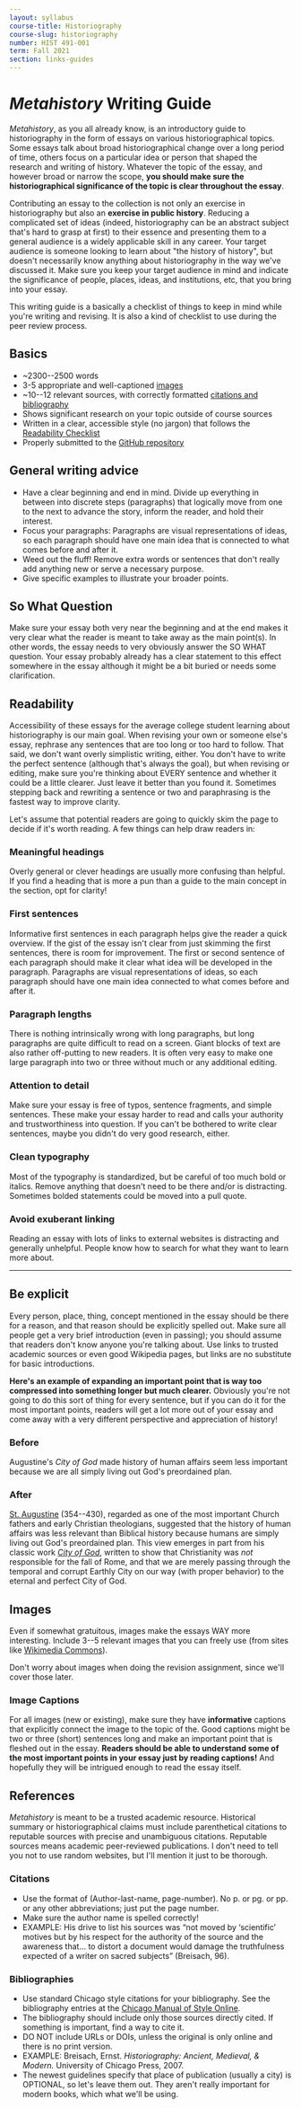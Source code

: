 ```yaml
---
layout: syllabus
course-title: Historiography
course-slug: historiography
number: HIST 491-001
term: Fall 2021
section: links-guides
---
```


# _Metahistory_ Writing Guide

_Metahistory_, as you all already know, is an introductory guide to historiography in the form of essays on various historiographical topics. Some essays talk about broad historiographical change over a long period of time, others focus on a particular idea or person that shaped the research and writing of history. Whatever the topic of the essay, and however broad or narrow the scope, **you should make sure the historiographical significance of the topic is clear throughout the essay**.

Contributing an essay to the collection is not only an exercise in historiography but also an **exercise in public history**. Reducing a complicated set of ideas (indeed, historiography can be an abstract subject that's hard to grasp at first) to their essence and presenting them to a general audience is a widely applicable skill in any career. Your target audience is someone looking to learn about "the history of history", but doesn't necessarily know anything about historiography in the way we've discussed it. Make sure you keep your target audience in mind and indicate the significance of people, places, ideas, and institutions, etc, that you bring into your essay.

This writing guide is a basically a checklist of things to keep in mind while you're writing and revising. It is also a kind of checklist to use during the peer review process.

## Basics
- ~2300--2500 words
- 3-5 appropriate and well-captioned [images](#images)
- ~10--12 relevant sources, with correctly formatted [citations and bibliography](#references)
- Shows significant research on your topic outside of course sources
- Written in a clear, accessible style (no jargon) that follows the [Readability Checklist](#readability)
- Properly submitted to the [GitHub repository](https://github.com/unm-historiography/metahistory)


## General writing advice
- Have a clear beginning and end in mind. Divide up everything in between into discrete steps (paragraphs) that logically move from one to the next to advance the story, inform the reader, and hold their interest.
- Focus your paragraphs: Paragraphs are visual representations of ideas, so each paragraph should have one main idea that is connected to what comes before and after it.
- Weed out the fluff! Remove extra words or sentences that don't really add anything new or serve a necessary purpose.
- Give specific examples to illustrate your broader points.


## So What Question
Make sure your essay both very near the beginning and at the end makes it very clear what the reader is meant to take away as the main point(s). In other words, the essay needs to very obviously answer the SO WHAT question. Your essay probably already has a clear statement to this effect somewhere in the essay although it might be a bit buried or needs some clarification.


## Readability
Accessibility of these essays for the average college student learning about historiography is our main goal. When revising your own or someone else's essay, rephrase any sentences that are too long or too hard to follow. That said, we don't want overly simplistic writing, either. You don't have to write the perfect sentence (although that's always the goal), but when revising or editing, make sure you're thinking about EVERY sentence and whether it could be a little clearer. Just leave it better than you found it. Sometimes stepping back and rewriting a sentence or two and paraphrasing is the fastest way to improve clarity.

Let's assume that potential readers are going to quickly skim the page to decide if it's worth reading. A few things can help draw readers in:

### Meaningful headings
Overly general or clever headings are usually more confusing than helpful. If you find a heading that is more a pun than a guide to the main concept in the section, opt for clarity!

### First sentences
Informative first sentences in each paragraph helps give the reader a quick overview. If the gist of the essay isn't clear from just skimming the first sentences, there is room for improvement. The first or second sentence of each paragraph should make it clear what idea will be developed in the paragraph. Paragraphs are visual representations of ideas, so each paragraph should have one main idea connected to what comes before and after it.

### Paragraph lengths
There is nothing intrinsically wrong with long paragraphs, but long paragraphs are quite difficult to read on a screen. Giant blocks of text are also rather off-putting to new readers. It is often very easy to make one large paragraph into two or three without much or any additional editing.

### Attention to detail
Make sure your essay is free of typos, sentence fragments, and simple sentences. These make your essay harder to read and calls your authority and trustworthiness into question. If you can't be bothered to write clear sentences, maybe you didn't do very good research, either.

### Clean typography
Most of the typography is standardized, but be careful of too much bold or italics. Remove anything that doesn't need to be there and/or is distracting. Sometimes bolded statements could be moved into a pull quote.

### Avoid exuberant linking
Reading an essay with lots of links to external websites is distracting and generally unhelpful. People know how to search for what they want to learn more about.

---


## Be explicit
Every person, place, thing, concept mentioned in the essay should be there for a reason, and that reason should be explicitly spelled out. Make sure all people get a very brief introduction (even in passing); you should assume that readers don't know anyone you're talking about. Use links to trusted academic sources or even good Wikipedia pages, but links are no substitute for basic introductions.

**Here's an example of expanding an important point that is way too compressed into something longer but much clearer.** Obviously you're not going to do this sort of thing for every sentence, but if you can do it for the most important points, readers will get a lot more out of your essay and come away with a very different perspective and appreciation of history!

### Before
Augustine's _City of God_ made history of human affairs seem less important because we are all simply living out God's preordained plan.

### After
[St. Augustine](https://en.wikipedia.org/wiki/Augustine_of_Hippo) (354--430), regarded as one of the most important Church fathers and early Christian theologians, suggested that the history of human affairs was less relevant than Biblical history because humans are simply living out God's preordained plan. This view emerges in part from his classic work [_City of God_](https://en.wikipedia.org/wiki/The_City_of_God), written to show that Christianity was _not_ responsible for the fall of Rome, and that we are merely passing through the temporal and corrupt Earthly City on our way (with proper behavior) to the eternal and perfect City of God.



## Images
Even if somewhat gratuitous, images make the essays WAY more interesting. Include 3--5 relevant images that you can freely use (from sites like [Wikimedia Commons](https://commons.wikimedia.org/wiki/Main_Page)).

Don't worry about images when doing the revision assignment, since we'll cover those later.


### Image Captions
For all images (new or existing), make sure they have **informative** captions that explicitly connect the image to the topic of the. Good captions might be two or three (short) sentences long and make an important point that is fleshed out in the essay. **Readers should be able to understand some of the most important points in your essay just by reading captions!** And hopefully they will be intrigued enough to read the essay itself.



## References
_Metahistory_ is meant to be a trusted academic resource. Historical summary or historiographical claims must include parenthetical citations to reputable sources with precise and unambiguous citations. Reputable sources means academic peer-reviewed publications. I don't need to tell you not to use random websites, but I'll mention it just to be thorough.

### Citations
- Use the format of (Author-last-name, page-number). No p. or pg. or pp. or any other abbreviations; just put the page number.
- Make sure the author name is spelled correctly!
- EXAMPLE: His drive to list his sources was “not moved by ‘scientific’ motives but by his respect for the authority of the source and the awareness that… to distort a document would damage the truthfulness expected of a writer on sacred subjects” (Breisach, 96).

### Bibliographies
- Use standard Chicago style citations for your bibliography. See the bibliography entries at the [Chicago Manual of Style Online](https://www.chicagomanualofstyle.org/tools_citationguide/citation-guide-1.html).
- The bibliography should include only those sources directly cited. If something is important, find a way to cite it.
- DO NOT include URLs or DOIs, unless the original is only online and there is no print version.
- EXAMPLE: Breisach, Ernst. _Historiography: Ancient, Medieval, & Modern._ University of Chicago Press, 2007.
- The newest guidelines specify that place of publication (usually a city) is OPTIONAL, so let's leave them out. They aren't really important for modern books, which what we'll be using.
